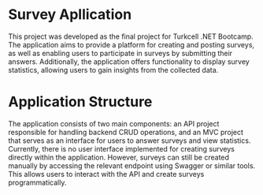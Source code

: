 # Survey Apllication
This project was developed as the final project for Turkcell .NET Bootcamp. The application aims to provide a platform for creating and posting surveys, as well as enabling users to participate in surveys by submitting their answers. Additionally, the application offers functionality to display survey statistics, allowing users to gain insights from the collected data.

# Application Structure
The application consists of two main components: an API project responsible for handling backend CRUD operations, and an MVC project that serves as an interface for users to answer surveys and view statistics. Currently, there is no user interface implemented for creating surveys directly within the application. However, surveys can still be created manually by accessing the relevant endpoint using Swagger or similar tools. This allows users to interact with the API and create surveys programmatically.
